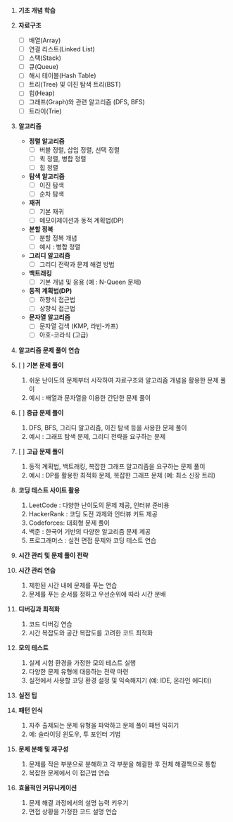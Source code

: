 1. **기초 개념 학습**
1. **자료구조**
    - [ ] 배열(Array)
    - [ ] 연결 리스트(Linked List)
    - [ ] 스택(Stack)
    - [ ] 큐(Queue)
    - [ ] 해시 테이블(Hash Table)
    - [ ] 트리(Tree) 및 이진 탐색 트리(BST)
    - [ ] 힙(Heap)
    - [ ] 그래프(Graph)와 관련 알고리즘 (DFS, BFS)
    - [ ] 트라이(Trie)
2. **알고리즘**
    - **정렬 알고리즘**
        - [ ] 버블 정렬, 삽입 정렬, 선택 정렬
        - [ ] 퀵 정렬, 병합 정렬
        - [ ] 힙 정렬
    - **탐색 알고리즘**
        - [ ] 이진 탐색
        - [ ] 순차 탐색
    - **재귀**
        - [ ] 기본 재귀
        - [ ] 메모이제이션과 동적 계획법(DP)
    - **분할 정복**
        - [ ] 분할 정복 개념
        - [ ] 예시 : 병합 정렬
    - **그리디 알고리즘**
        - [ ] 그리디 전략과 문제 해결 방법
    - **백트래킹**
        - [ ] 기본 개념 및 응용 (예 : N-Queen 문제)
    - **동적 계획법(DP)**
        - [ ] 하향식 접근법 
        - [ ] 상향식 접근법 
    - **문자열 알고리즘**
        - [ ] 문자열 검색 (KMP, 라빈-카프)
        - [ ] 아호-코라식 (고급)

2. **알고리즘 문제 풀이 연습**
1. [ ] **기본 문제 풀이**
    1. 쉬운 난이도의 문제부터 시작하여 자료구조와 알고리즘 개념을 활용한 문제 풀이
    2. 예시 : 배열과 문자열을 이용한 간단한 문제 풀이
2. [ ] **중급 문제 풀이**
    1. DFS, BFS, 그리디 알고리즘, 이진 탐색 등을 사용한 문제 풀이
    2. 예시 : 그래프 탐색 문제, 그리디 전략을 요구하는 문제
3. [ ] **고급 문제 풀이**
    1. 동적 계획법, 백트래킹, 복잡한 그래프 알고리즘을 요구하는 문제 풀이
    2. 예시 : DP를 활용한 최적화 문제, 복잡한 그래프 문제 (예: 최소 신장 트리)
4. **코딩 테스트 사이트 활용**
    1. LeetCode : 다양한 난이도의 문제 제공, 인터뷰 준비용
    2. HackerRank : 코딩 도전 과제와 인터뷰 키트 제공
    3. Codeforces: 대회형 문제 풀이
    4. 백준 : 한국어 기반의 다양한 알고리즘 문제 제공
    5. 프로그래머스 : 실전 면접 문제와 코딩 테스트 연습

3. **시간 관리 및 문제 풀이 전략**
1. **시간 관리 연습**
    1. 제한된 시간 내에 문제를 푸는 연습
    2. 문제를 푸는 순서를 정하고 우선순위에 따라 시간 분배
2. **디버깅과 최적화**
    1. 코드 디버깅 연습 
    2. 시간 복잡도와 공간 복잡도를 고려한 코드 최적화
3. **모의 테스트**
    1. 실제 시험 환경을 가정한 모의 테스트 실행
    2. 다양한 문제 유형에 대응하는 전략 마련
    3. 실전에서 사용할 코딩 환경 설정 및 익숙해지기 (예: IDE, 온라인 에디터)

4. **실전 팁**
1. **패턴 인식**
    1. 자주 출제되는 문제 유형을 파악하고 문제 풀이 패턴 익히기
    2. 예: 슬라이딩 윈도우, 투 포인터 기법
2. **문제 분해 및 재구성**
    1. 문제를 작은 부분으로 분해하고 각 부분을 해결한 후 전체 해결책으로 통합
    2. 복잡한 문제에서 이 접근법 연습
3. **효율적인 커뮤니케이션**
    1. 문제 해결 과정에서의 설명 능력 키우기
    2. 면접 상황을 가정한 코드 설명 연습 